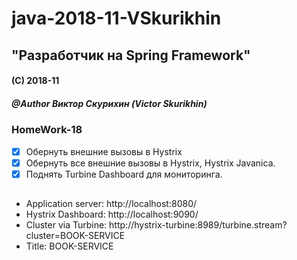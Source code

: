 # java-2018-11-VSkurikhin
## "Разработчик на Spring Framework"

#### (C) 2018-11
##### @Author Виктор Скурихин (Victor Skurikhin)

### HomeWork-18
 * [x] Обернуть внешние вызовы в Hystrix
 * [x] Обернуть все внешние вызовы в Hystrix, Hystrix Javanica.
 * [x] Поднять Turbine Dashboard для мониторинга.
##
 - Application server: http://localhost:8080/
 - Hystrix Dashboard: http://localhost:9090/
 - Cluster via Turbine: http://hystrix-turbine:8989/turbine.stream?cluster=BOOK-SERVICE
 - Title: BOOK-SERVICE
